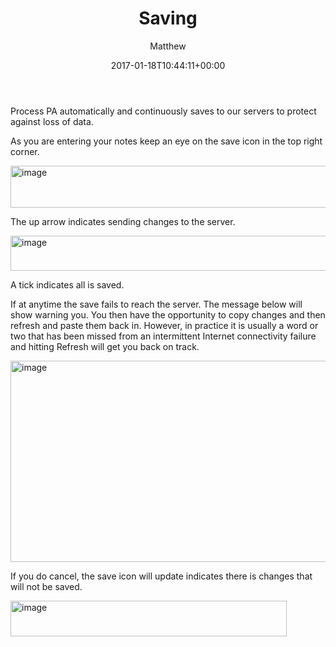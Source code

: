 ﻿---
id: 7311
title: Saving
date: 2017-01-18T10:44:11+00:00
author: Matthew
layout: page
guid: http://processpa.com/?page_id=7311
---
Process PA automatically and continuously saves to our servers to protect against loss of data.

As you are entering your notes keep an eye on the save icon in the top right corner.

<img title="image" style="border-top: 0px; border-right: 0px; background-image: none; border-bottom: 0px; padding-top: 0px; padding-left: 0px; border-left: 0px; display: inline; padding-right: 0px" border="0" alt="image" src="http://processpa.com/wp-content/uploads/2017/01/image-1.png" width="507" height="67" />

The up arrow indicates sending changes to the server.

<img title="image" style="border-top: 0px; border-right: 0px; background-image: none; border-bottom: 0px; padding-top: 0px; padding-left: 0px; border-left: 0px; display: inline; padding-right: 0px" border="0" alt="image" src="http://processpa.com/wp-content/uploads/2017/01/image-2.png" width="510" height="56" />

A tick indicates all is saved.

If at anytime the save fails to reach the server. The message below will show warning you. You then have the opportunity to copy changes and then refresh and paste them back in. However, in practice it is usually a word or two that has been missed from an intermittent Internet connectivity failure and hitting Refresh will get you back on track.

<img title="image" style="border-top: 0px; border-right: 0px; background-image: none; border-bottom: 0px; padding-top: 0px; padding-left: 0px; border-left: 0px; display: inline; padding-right: 0px" border="0" alt="image" src="http://processpa.com/wp-content/uploads/2017/01/image-3.png" width="757" height="322" />

If you do cancel, the save icon will update indicates there is changes that will not be saved.

<img title="image" style="border-top: 0px; border-right: 0px; background-image: none; border-bottom: 0px; padding-top: 0px; padding-left: 0px; border-left: 0px; display: inline; padding-right: 0px" border="0" alt="image" src="http://processpa.com/wp-content/uploads/2017/01/image-4.png" width="442" height="57" />